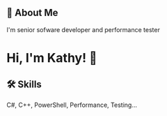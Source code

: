 
## 🚀 About Me
I'm senior sofware developer and performance tester
  
# Hi, I'm Kathy! 👋

  
## 🛠 Skills
C#, C++, PowerShell, Performance, Testing...

  
